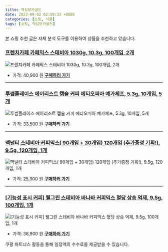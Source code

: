 ```yaml
---
title: 맥심모카골드
date: 2023-09-02 02:59:33 +0800
categories: [쇼핑, 식품]
tags: [쇼핑, 맥심모카골드]
---
```

본 쇼핑 추천 글은 자체 분석 도구를 이용하여 상품을 추천하고 있습니다.
### [프렌치카페 카페믹스 스테비아 1030g, 10.3g, 100개입, 2개](https://link.coupang.com/re/AFFSDP?lptag=AF1030537&pageKey=7232838392&itemId=16352907617&vendorItemId=85166621776&traceid=V0-153-d72d483f857598f6&clickBeacon=GTpnDEcfwTDnp6AXyAG9vD7w2IZNhq4XuqPRAGHINZ9FnoXAHW2yx9LBE5Y7M1v8zHyMVJiP7uL4ke8HLb0pGS70Yz%2BKJ3ozEQePeUEpnWNdP%2BK%2Fpkl01nfQ1oXptMQxSejtTQYoMICiPMyPpzxx4FtynFQSxNFabzAzTnP6qQUpQcpInsscSwfpvOUlgT3wdzBSmFmD6tTPG3ry0ERnCI38%2BNYZYmXWERc6lO%2FRZly64GgOI3zInWk%2F5hQiFaupSx03atEN2H%2Bz%2F70ZxJ4qJsiv3SrKDdRa%2FTFwoq6AX%2BkqFJkVzYap48FrKCokXo0bOWfDFIJWi39j5HZ5g9z8trZZkKAQa6K3xOaNJp%2FvQm9JzQFNoT44DDvXniZu71dx0yCXnR2DqK5LEBDqQx%2F7PVVS9UMQbRTehdoyjF42fvm0iHZGZo1r1CJvu3znpCUd8WC6csxObAiJETxJhE%2FI8AMFEvSBMAFRlEF7qRWUOSCpPQzm5u0iWYBzqSwkzJIV8ifPy3WbbIWHSkR4mjLwnzQtOAsTZuG4QW4A%2B81bC5db%2F2D16KuwR7DLip6eQHMQyVNdYOWyKsoJfo5BnJ%2FY%2BsbIbUQXlLEiuLDB7KqwFMlQxqcMiKtc25KVdwASz8WWFagGT2NdE2OEFFUeAreGz16WTtBy3HyQn1JLzfQdbZAifY4XL3QWZu5D7gZYwtJO%2FS%2BFLKAHJRCvQNgkiDEpHWNzBsGWPDU92WC8o9rNoMUuMmGcV0jWCU4YDmixwG%2F%2BqVT%2FKfoH4zRqnZP6kBEvw3ceFao1pDZYG%2FFSJq061v%2BT9b4zyHxkR%2FR6yOOkVNghlyy%2FyAPMWDUg1FNhAYZ7Bhwvx6KjbaJzcfQuCwyoYE8Xact9ez79qOeOmFKaKcFu&requestid=20230907025933217174229868&token=31850C%7CMIXED)
![프렌치카페 카페믹스 스테비아 1030g, 10.3g, 100개입, 2개](https://ads-partners.coupang.com/image1/IWjUsuwk1PY7BL2hIdD9EohkrQDcUuD6tudKbLTdTJWg3daWzoCG9bz4ZYzeyFNPDjNBzzQ700ahc9RyxqaRtsyJH7KG2_AJtL-kbGWe1QUuyflGQA4Kr8lIojA1sX5TX4zB3qBokhYFY9Z3fV5TtAuhxH4mOYBd-FsZ-_0QituZaPg4eVS_D0d3Zx2hMtxLZQ0qwOCRnyU0bs3D5uBTu7yFwiD-yfXpeEiVl4_E5d59NgYf5K3DwCluyuQ2Y4vpBp4hI5wN1jzj-9w4uOfLhVOcq4nDywg=)
- 가격: 40,900 원
[**구매하러 가기**](https://link.coupang.com/re/AFFSDP?lptag=AF1030537&pageKey=7232838392&itemId=16352907617&vendorItemId=85166621776&traceid=V0-153-d72d483f857598f6&clickBeacon=GTpnDEcfwTDnp6AXyAG9vD7w2IZNhq4XuqPRAGHINZ9FnoXAHW2yx9LBE5Y7M1v8zHyMVJiP7uL4ke8HLb0pGS70Yz%2BKJ3ozEQePeUEpnWNdP%2BK%2Fpkl01nfQ1oXptMQxSejtTQYoMICiPMyPpzxx4FtynFQSxNFabzAzTnP6qQUpQcpInsscSwfpvOUlgT3wdzBSmFmD6tTPG3ry0ERnCI38%2BNYZYmXWERc6lO%2FRZly64GgOI3zInWk%2F5hQiFaupSx03atEN2H%2Bz%2F70ZxJ4qJsiv3SrKDdRa%2FTFwoq6AX%2BkqFJkVzYap48FrKCokXo0bOWfDFIJWi39j5HZ5g9z8trZZkKAQa6K3xOaNJp%2FvQm9JzQFNoT44DDvXniZu71dx0yCXnR2DqK5LEBDqQx%2F7PVVS9UMQbRTehdoyjF42fvm0iHZGZo1r1CJvu3znpCUd8WC6csxObAiJETxJhE%2FI8AMFEvSBMAFRlEF7qRWUOSCpPQzm5u0iWYBzqSwkzJIV8ifPy3WbbIWHSkR4mjLwnzQtOAsTZuG4QW4A%2B81bC5db%2F2D16KuwR7DLip6eQHMQyVNdYOWyKsoJfo5BnJ%2FY%2BsbIbUQXlLEiuLDB7KqwFMlQxqcMiKtc25KVdwASz8WWFagGT2NdE2OEFFUeAreGz16WTtBy3HyQn1JLzfQdbZAifY4XL3QWZu5D7gZYwtJO%2FS%2BFLKAHJRCvQNgkiDEpHWNzBsGWPDU92WC8o9rNoMUuMmGcV0jWCU4YDmixwG%2F%2BqVT%2FKfoH4zRqnZP6kBEvw3ceFao1pDZYG%2FFSJq061v%2BT9b4zyHxkR%2FR6yOOkVNghlyy%2FyAPMWDUg1FNhAYZ7Bhwvx6KjbaJzcfQuCwyoYE8Xact9ez79qOeOmFKaKcFu&requestid=20230907025933217174229868&token=31850C%7CMIXED)
---
### [투썸플레이스 에이리스트 캡슐 커피 에티오피아 예가체프, 5.3g, 10개입, 5개](https://link.coupang.com/re/AFFSDP?lptag=AF1030537&pageKey=5960207949&itemId=12414288201&vendorItemId=86558544223&traceid=V0-153-3a68527ab08f9ebd&clickBeacon=GTpnDEcfwTDnp6AXyAG9vD7w2IZNhq4XuqPRAGHINZ9FnoXAHW2yx9LBE5Y7M1v8zHyMVJiP7uL4ke8HLb0pGS70Yz%2BKJ3ozEQePeUEpnWM1r7QNbPHh0qsPprD5nneqSejtTQYoMICiPMyPpzxx4MhfNytrra%2FHhQ2ktGbimiDGSmBbuhMc%2B5L7gZoOhg3EdzBSmFmD6tTPG3ry0ERnCI38%2BNYZYmXWERc6lO%2FRZly64GgOI3zInWk%2F5hQiFaupAvhLomyAiSWGhsbnIzU74Hgml5utS8nmohlMAdu1k1MJ1Mj1pXaTInYTDnA446dsR1NZ6F0x0lweWpfvbqnnvdXj1UYOeGt7Q1OedAnwMCyYkhLLhO6ttyJVBWzWF0I9a7m%2BaZd6NXtRvtV%2FFet7aoqBBWKfljzMSLvupv7t%2BuloapLIeNXLz1k3Hr6%2F01SPZwV9uaWn7KjGeLRIBeKbRbkwqu4H3Q9aiapgihcjvSMmiiln1%2B4nRCbKUQP4mxTbHsp4EOsfYa%2FpBPBxMFSnWJI7cLJftqTeBZIB3b3Ybf6osVfXKINaCRLOtx33NteIzjQr4KMVQlSUDccGp6eh8ThWPM5AciyfUpfyLWVqO0r2r8C3ds1BWSzhm4y5uMwEvYa6ygj0Scy1iZyhUHNKhV8kWMLJPWxXFsl%2FI%2FLZTqyFHc8tY%2FSO4pwbe3l700iNhG6u17oedpc5zMuV%2B9eibA3y9i8HHMWJVs%2FUanv1XLMt8dvkblbLsFGu3MFo3gAga7%2FVoeac9Juu4hvd6IzaQEuYQnjQv90dUpSb4KsdtUVC1OxuRlJmzr%2BL4%2FQATeNj%2BdtEDT7bbcMo8eltMzBpeXT6T%2F2P1kWolmMwzFX3MgeBzq4Cwcc6kXX%2FqQVtpoWP&requestid=20230907025933217174229868&token=31850C%7CMIXED)
![투썸플레이스 에이리스트 캡슐 커피 에티오피아 예가체프, 5.3g, 10개입, 5개](https://ads-partners.coupang.com/image1/Gyqqe_hFVcKhH9WhG1FOE2B26QVfiEs0qlEJY5p8Ukui6APwmEyj66Ot67ylZYoXlEj4pnVfLh5A6rWIfJbu8R9N1ACUh4-LCbLraXhP3ZIESRndy4qJyvNLyGBhDwWcniLjSIV7he-b3dgMWOxDjgMJDwBN2dqelMttL1iSSsTeRJx67sUAbFHqTsOWIRHeFf1GKrFJbZAkniuie123dmQvaV-D8q_gs1daigGrT4PQwOie1dvtXyGbERMjft5AduZRl2kY0w3dblDLimsz8RU8zYWUiRyPxNSkGPm-zOzHXMyOsA==)
- 가격: 33,500 원
[**구매하러 가기**](https://link.coupang.com/re/AFFSDP?lptag=AF1030537&pageKey=5960207949&itemId=12414288201&vendorItemId=86558544223&traceid=V0-153-3a68527ab08f9ebd&clickBeacon=GTpnDEcfwTDnp6AXyAG9vD7w2IZNhq4XuqPRAGHINZ9FnoXAHW2yx9LBE5Y7M1v8zHyMVJiP7uL4ke8HLb0pGS70Yz%2BKJ3ozEQePeUEpnWM1r7QNbPHh0qsPprD5nneqSejtTQYoMICiPMyPpzxx4MhfNytrra%2FHhQ2ktGbimiDGSmBbuhMc%2B5L7gZoOhg3EdzBSmFmD6tTPG3ry0ERnCI38%2BNYZYmXWERc6lO%2FRZly64GgOI3zInWk%2F5hQiFaupAvhLomyAiSWGhsbnIzU74Hgml5utS8nmohlMAdu1k1MJ1Mj1pXaTInYTDnA446dsR1NZ6F0x0lweWpfvbqnnvdXj1UYOeGt7Q1OedAnwMCyYkhLLhO6ttyJVBWzWF0I9a7m%2BaZd6NXtRvtV%2FFet7aoqBBWKfljzMSLvupv7t%2BuloapLIeNXLz1k3Hr6%2F01SPZwV9uaWn7KjGeLRIBeKbRbkwqu4H3Q9aiapgihcjvSMmiiln1%2B4nRCbKUQP4mxTbHsp4EOsfYa%2FpBPBxMFSnWJI7cLJftqTeBZIB3b3Ybf6osVfXKINaCRLOtx33NteIzjQr4KMVQlSUDccGp6eh8ThWPM5AciyfUpfyLWVqO0r2r8C3ds1BWSzhm4y5uMwEvYa6ygj0Scy1iZyhUHNKhV8kWMLJPWxXFsl%2FI%2FLZTqyFHc8tY%2FSO4pwbe3l700iNhG6u17oedpc5zMuV%2B9eibA3y9i8HHMWJVs%2FUanv1XLMt8dvkblbLsFGu3MFo3gAga7%2FVoeac9Juu4hvd6IzaQEuYQnjQv90dUpSb4KsdtUVC1OxuRlJmzr%2BL4%2FQATeNj%2BdtEDT7bbcMo8eltMzBpeXT6T%2F2P1kWolmMwzFX3MgeBzq4Cwcc6kXX%2FqQVtpoWP&requestid=20230907025933217174229868&token=31850C%7CMIXED)
---
### [맥널티 스테비아 커피믹스( 90개입 + 30개입) 120개입 (추가증정 기획!), 9.5g, 120개입, 1개](https://link.coupang.com/re/AFFSDP?lptag=AF1030537&pageKey=6994750468&itemId=17131142410&vendorItemId=84304260607&traceid=V0-153-523b412725296dad&clickBeacon=GTpnDEcfwTDnp6AXyAG9vD7w2IZNhq4XuqPRAGHINZ9FnoXAHW2yx9LBE5Y7M1v8zHyMVJiP7uL4ke8HLb0pGS70Yz%2BKJ3ozEQePeUEpnWOdJg%2BvD3RqTertbPXoVfMPSejtTQYoMICiPMyPpzxx4GdKAoJUUmkpnavLdubfYzw%2FlAO4xtwA%2F16FApFYswQadzBSmFmD6tTPG3ry0ERnCI38%2BNYZYmXWERc6lO%2FRZly64GgOI3zInWk%2F5hQiFaupR48tltWHeK%2FFLllqjPD%2BHlUDSCuXX7g1i1cE4sJd9Y%2FVcTj3XRmr1qjAYkuKbuNSdf%2FheUOvWmZl6aKwR%2BFGr%2BHcXMJ40xVuzsZ%2Fqu7nlgqZh%2BmpZx6EnjAAWdKHh7RsaLyZD9lfCg3NVQ6iZjEJi6eyYhntbrzJ%2B6HREzRGhZzUO23x%2Bov86W8BjNqk9O%2FG0LuL7vRvH7xsYAag07b%2FSlKbsmCssVBF2DnLpEbms4jsyBgRJigYgN0jCggcptcC8NpJpuQ4xa8aAoZfpIH2aAV%2Fwm4pe1BK%2FbHehqqvXJxacqbvWAJMqeBSzzNVxiIVvu3Qoxk16l%2FBZz0WzrsGOMsvXHc72sDsnKQ4FoYwAzwXX4NP%2BT8J4Fs7U6oL%2BQhu1nSbn7aOdH%2FYAWeB7%2Fz89QppQbmO31%2BV99yaFOCN0SGaReu0%2BOpigwvLL2BxQm5G%2Bfo%2FCatBdMbu3kefnPAtUimkRohBEdDqdVZY0cwpC2k6x3L6x6nwdEcLnC4ulFLE3G6BKPuBLGnOQd1gEBCKr6DEgkvtFBf049p513kTqwIKnt3Dv84fKuvX9Y9%2BpxZuP1rgCKluxzpC6hwexW8SPBtUVHqLazOPbwiCBtw%2BaCxhEPzeu3MLJm2nYk5pF9LA&requestid=20230907025933217174229868&token=31850C%7CMIXED)
![맥널티 스테비아 커피믹스( 90개입 + 30개입) 120개입 (추가증정 기획!), 9.5g, 120개입, 1개](https://ads-partners.coupang.com/image1/q7ofmf3A5ibvcp8sq1N78eviPCEYAa12hcIimJcVAB_IBJ8D54r8rIAPtCPDehN78m2qhmjrCvTmASHGERgj5GRfc_abtQ-8U9uPNRC32GLP4r_l5vWNJnOKSY3ufQFH1MIcnlRXFSa54fp35mAqL3K5zPBsWHsYe9ygHOpdA9faAM1JSVkDhnqAo3J-MGOPfdobOFV74QzwkjV71AlZj2GusVheLC7D6hOkTytJondutOoUoC35y5cyiG54Mni5WGh74tX2y98uRHtOcYAcRjlkTRdH2LuyKfI4ogMX9aHABJDQ0w==)
- 가격: 25,900 원
[**구매하러 가기**](https://link.coupang.com/re/AFFSDP?lptag=AF1030537&pageKey=6994750468&itemId=17131142410&vendorItemId=84304260607&traceid=V0-153-523b412725296dad&clickBeacon=GTpnDEcfwTDnp6AXyAG9vD7w2IZNhq4XuqPRAGHINZ9FnoXAHW2yx9LBE5Y7M1v8zHyMVJiP7uL4ke8HLb0pGS70Yz%2BKJ3ozEQePeUEpnWOdJg%2BvD3RqTertbPXoVfMPSejtTQYoMICiPMyPpzxx4GdKAoJUUmkpnavLdubfYzw%2FlAO4xtwA%2F16FApFYswQadzBSmFmD6tTPG3ry0ERnCI38%2BNYZYmXWERc6lO%2FRZly64GgOI3zInWk%2F5hQiFaupR48tltWHeK%2FFLllqjPD%2BHlUDSCuXX7g1i1cE4sJd9Y%2FVcTj3XRmr1qjAYkuKbuNSdf%2FheUOvWmZl6aKwR%2BFGr%2BHcXMJ40xVuzsZ%2Fqu7nlgqZh%2BmpZx6EnjAAWdKHh7RsaLyZD9lfCg3NVQ6iZjEJi6eyYhntbrzJ%2B6HREzRGhZzUO23x%2Bov86W8BjNqk9O%2FG0LuL7vRvH7xsYAag07b%2FSlKbsmCssVBF2DnLpEbms4jsyBgRJigYgN0jCggcptcC8NpJpuQ4xa8aAoZfpIH2aAV%2Fwm4pe1BK%2FbHehqqvXJxacqbvWAJMqeBSzzNVxiIVvu3Qoxk16l%2FBZz0WzrsGOMsvXHc72sDsnKQ4FoYwAzwXX4NP%2BT8J4Fs7U6oL%2BQhu1nSbn7aOdH%2FYAWeB7%2Fz89QppQbmO31%2BV99yaFOCN0SGaReu0%2BOpigwvLL2BxQm5G%2Bfo%2FCatBdMbu3kefnPAtUimkRohBEdDqdVZY0cwpC2k6x3L6x6nwdEcLnC4ulFLE3G6BKPuBLGnOQd1gEBCKr6DEgkvtFBf049p513kTqwIKnt3Dv84fKuvX9Y9%2BpxZuP1rgCKluxzpC6hwexW8SPBtUVHqLazOPbwiCBtw%2BaCxhEPzeu3MLJm2nYk5pF9LA&requestid=20230907025933217174229868&token=31850C%7CMIXED)
---
### [[기능성 표시 커피] 웰그린 스테비아 바나바 커피믹스 혈당 상승 억제, 9.5g, 100개입, 1개](https://link.coupang.com/re/AFFSDP?lptag=AF1030537&pageKey=7268256032&itemId=18530304559&vendorItemId=85330336059&traceid=V0-153-669a76f513bb0158&clickBeacon=GTpnDEcfwTDnp6AXyAG9vD7w2IZNhq4XuqPRAGHINZ9FnoXAHW2yx9LBE5Y7M1v8zHyMVJiP7uL4ke8HLb0pGS70Yz%2BKJ3ozEQePeUEpnWOAo5SyOfgmDyDxUPQ2gyFkSejtTQYoMICiPMyPpzxx4IryhW7XE%2F1%2FRuL6dGSxMLOi%2Bxp3mWkhhJuEzxc3uw28dzBSmFmD6tTPG3ry0ERnCI38%2BNYZYmXWERc6lO%2FRZly64GgOI3zInWk%2F5hQiFaupavMdmdiihwr1D8yQiZvcXe6KhPURxThpOdMDBDn8k6oEswEanML6hQvD1L9CE43xE3vuQbrjkA%2FzFefYiBbbjj37D%2FyNrcYyeIFKB6Oro5uIi6TvqPJ7SAfb0iNwo9Gna7m%2BaZd6NXtRvtV%2FFet7aoqBBWKfljzMSLvupv7t%2BunVoSosjBaTK1ct73cjZMGWQ7VgUK4vH%2FpdsRjWR7EC7gXLLRynRJfnPFUMr4x8kNEmiiln1%2B4nRCbKUQP4mxTbHsp4EOsfYa%2FpBPBxMFSnWJI7cLJftqTeBZIB3b3Ybf6osVfXKINaCRLOtx33NteIzjQr4KMVQlSUDccGp6eh8ThWPM5AciyfUpfyLWVqO0r2r8C3ds1BWSzhm4y5uMwEvYa6ygj0Scy1iZyhUHNKhV8kWMLJPWxXFsl%2FI%2FLZTqyFHc8tY%2FSO4pwbe3l700iNhG6u17oedpc5zMuV%2B9eibA3y9i8HHMWJVs%2FUanv1XLMt8dvkblbLsFGu3MFo3gAga7%2FVoeac9Juu4hvd6IzaQEuYQnjQv90dUpSb4KsdtUVC1OxuRlJmzr%2BL4%2FQATeNj%2BdtEDT7bbcMo8eltMzBpeXT6T%2F2P1kWolmMwzFX3MgeBzq4Cwcc6kXX%2FqQVtpoWP&requestid=20230907025933217174229868&token=31850C%7CMIXED)
![[기능성 표시 커피] 웰그린 스테비아 바나바 커피믹스 혈당 상승 억제, 9.5g, 100개입, 1개](https://ads-partners.coupang.com/image1/Y05i5T3CYun6PPInY9XxsXwqPYOGeinsj-8mMnBGG3wHPsm9neTXY77i9RhtW-OFHIEX_Ovrn7BfQMh7l3UDHoMdb3aTzDAAYaptBlQodG_UpM0IGnAJxvuaShXWpBm2duAYQQ5sQReFebORdlZTAMIYyS8gX2daZlgaf_wAVq_HliKm1QymVVbLf7vU0Z2wxAwEATi5iYuJXeaWSafmPQcS3r2Sk7swLqG2ei54l7eTn0EcWgzyoxpVfLPjag1yPtykiqLaZlXxucX9IyRE-0LPYza-VH8gx6OaF-3zJ414hJ19xQ==)
- 가격: 36,900 원
[**구매하러 가기**](https://link.coupang.com/re/AFFSDP?lptag=AF1030537&pageKey=7268256032&itemId=18530304559&vendorItemId=85330336059&traceid=V0-153-669a76f513bb0158&clickBeacon=GTpnDEcfwTDnp6AXyAG9vD7w2IZNhq4XuqPRAGHINZ9FnoXAHW2yx9LBE5Y7M1v8zHyMVJiP7uL4ke8HLb0pGS70Yz%2BKJ3ozEQePeUEpnWOAo5SyOfgmDyDxUPQ2gyFkSejtTQYoMICiPMyPpzxx4IryhW7XE%2F1%2FRuL6dGSxMLOi%2Bxp3mWkhhJuEzxc3uw28dzBSmFmD6tTPG3ry0ERnCI38%2BNYZYmXWERc6lO%2FRZly64GgOI3zInWk%2F5hQiFaupavMdmdiihwr1D8yQiZvcXe6KhPURxThpOdMDBDn8k6oEswEanML6hQvD1L9CE43xE3vuQbrjkA%2FzFefYiBbbjj37D%2FyNrcYyeIFKB6Oro5uIi6TvqPJ7SAfb0iNwo9Gna7m%2BaZd6NXtRvtV%2FFet7aoqBBWKfljzMSLvupv7t%2BunVoSosjBaTK1ct73cjZMGWQ7VgUK4vH%2FpdsRjWR7EC7gXLLRynRJfnPFUMr4x8kNEmiiln1%2B4nRCbKUQP4mxTbHsp4EOsfYa%2FpBPBxMFSnWJI7cLJftqTeBZIB3b3Ybf6osVfXKINaCRLOtx33NteIzjQr4KMVQlSUDccGp6eh8ThWPM5AciyfUpfyLWVqO0r2r8C3ds1BWSzhm4y5uMwEvYa6ygj0Scy1iZyhUHNKhV8kWMLJPWxXFsl%2FI%2FLZTqyFHc8tY%2FSO4pwbe3l700iNhG6u17oedpc5zMuV%2B9eibA3y9i8HHMWJVs%2FUanv1XLMt8dvkblbLsFGu3MFo3gAga7%2FVoeac9Juu4hvd6IzaQEuYQnjQv90dUpSb4KsdtUVC1OxuRlJmzr%2BL4%2FQATeNj%2BdtEDT7bbcMo8eltMzBpeXT6T%2F2P1kWolmMwzFX3MgeBzq4Cwcc6kXX%2FqQVtpoWP&requestid=20230907025933217174229868&token=31850C%7CMIXED)


쿠팡 파트너스 활동을 통해 일정액의 수수료를 제공받을 수 있습니다.
